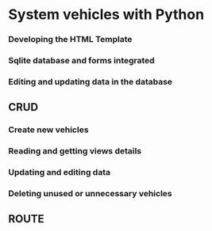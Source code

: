 # System vehicles with Python  
### Developing the HTML Template
### Sqlite database and forms integrated 
### Editing and updating data in the database

## CRUD
### Create new vehicles
### Reading and getting views details
### Updating and editing data
### Deleting unused or unnecessary vehicles

## ROUTE